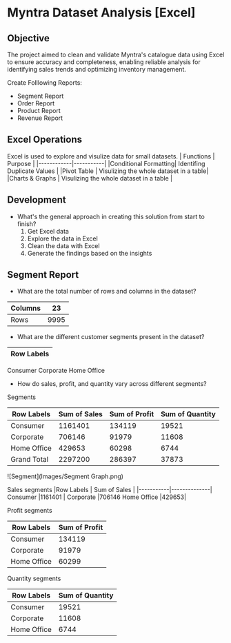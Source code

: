 
# Myntra Dataset Analysis [Excel]

## Objective

The project aimed to clean and validate Myntra's catalogue data using Excel to ensure accuracy and completeness, enabling reliable analysis for identifying sales trends and optimizing inventory management.

Create Folllowing Reports:

- Segment Report
- Order Report
- Product Report
- Revenue Report

## Excel Operations
Excel is used to explore and visulize data for small datasets.
| Functions  |  Purpose  |
|------------|-----------|
|Conditional Formatting| Identifing Duplicate Values |
|Pivot Table | Visulizing the whole dataset in a table|
|Charts & Graphs | Visulizing the whole dataset in a table |

## Development
- What's the general approach in creating this solution from start to finish?
	1. Get Excel data
	2. Explore the data in Excel
	3. Clean the data with Excel
	4. Generate the findings based on the insights
	
## Segment Report

- What are the total number of rows and columns in the dataset?

|Columns| 23 |
|-------|----|
|Rows	|9995 |

- What are the different customer segments present in the dataset?

|Row Labels |
|-----------|
Consumer
Corporate
Home Office

- How do sales, profit, and quantity vary across different segments?


Segments

|Row Labels	 | Sum of Sales	| Sum of Profit	| Sum of Quantity |
|----------|----------|-----------|-----------|
Consumer| 	1161401 |	134119 |	19521|
Corporate	|706146	|91979	|11608|
Home Office	|429653|	60298|	6744|
Grand Total|	2297200|	286397|	37873|

![Segment](Images/Segment Graph.png)
			
Sales segments
|Row Labels	| Sum of Sales |
|-----------|--------------|
Consumer	|1161401 |
Corporate	|706146	
Home Office	|429653|

Profit segments

|Row Labels|	Sum of Profit|
|----------|----------------|
|Consumer|	134119|
|Corporate|	91979|
|Home Office|	60299|

Quantity segments

|Row Labels	| Sum of Quantity|
|---------|------------------|
|Consumer	|19521
|Corporate	| 11608
|Home Office |	6744








